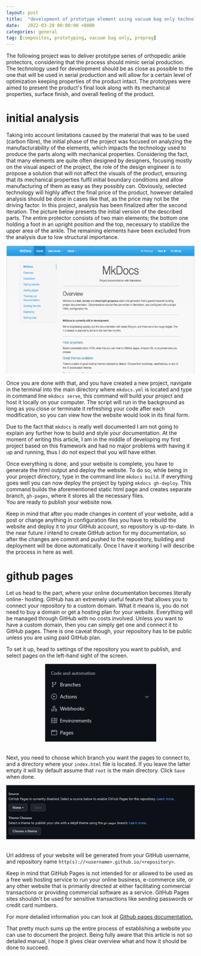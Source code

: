```yaml
---
layout: post
title:  "development of prototype element using vacuum bag only technology."
date:   2022-03-20 00:00:00 +0000
categories: general
tag: [composites, prototyping, vacuum bag only, prepreg]
---
```

The following project was to deliver prototype series of orthopedic ankle protectors, considering that the process should mimic serial production. 
The technology used for development should be as close as possible to the one that will be used in serial production and will allow for a certain level of optimization keeping properties of the product intact.
The prototypes were aimed to present the product's final look along with its mechanical properties, surface finish, and overall feeling of the product. 

# initial analysis

Taking into account limitations caused by the material that was to be used (carbon fibre), the initial phase of the project was focused on analyzing the manufacturability of the elements, 
which impacts the technology used to produce the parts along with mechanical properties. Considering the fact, that many elements are quite often designed by designers, 
focusing mostly on the visual aspect of the project, the role of the design engineer is to propose a solution that will not affect the visuals of the product, 
ensuring that its mechanical properties fulfil initial boundary conditions and allow manufacturing of them as easy as they possibly can. Obviously, 
selected technology will highly affect the final price of the product, however detailed analysis should be done in cases like that, as the price may not be the driving factor. 
In this project, analysis has been finalized after the second iteration. The picture below presents the initial version of the described parts. The entire protector consists of two main elements; 
the bottom one holding a foot in an upright position and the top, necessary to stabilize the upper area of the ankle. The remaining elements have been excluded from the analysis due to low structural importance.

<center>
<img src="https://github.com/furmanp/my-personal-website/blob/master/_posts/2022-02-15-how-to-document-vba/assets/mkdocs.png?raw=true" width="572" height="341">
</center>

Once you are done with that, and you have created a new project, navigate in the terminal into the main directory where `mkdocs.yml` is located and type in command line `mkdocs serve`, 
this command will build your project and host it locally on your computer. The script will run in the background as long as you close or terminate it refreshing your code after each modification, 
so you can view how the website would look in its final form.

Due to the fact that `mkdocs` is really well documented I am not going to explain any further how to build and style your documentation. At the moment of writing this article, 
I am in the middle of developing my first project based on this framework and had no major problems with having it up and running, thus I do not expect that you will have either.

Once everything is done, and your website is complete, you have to generate the html output and deploy the website. 
To do so, while being in your project directory, type in the command line ``mkdocs build``. If everything goes well you can now deploy the project by typing `mkdocs gh-deploy`.
This command builds the aforementioned static html page and creates separate branch, `gh-pages`, where it stores all the necessary files.<br>
You are ready to publish your website now.

Keep in mind that after you made changes in content of your website, add a post or change anything in configuration files you have to rebuild the website and deploy it to your GitHub account,
so repository is up-to-date. In the near future I intend to create GitHub action for my documentation, so after the changes are commit and pushed to the repository, building and deployment will be done automatically.
Once I have it working I will describe the process in here as well.

# github pages

Let us head to the part, where your online documentation becomes literally online- hosting.
GitHub has an extremely useful feature that allows you to connect your repository to a custom domain. What it means is, 
you do not need to buy a domain or get a hosting plan for your website. Everything will be managed through GitHub with no costs involved. 
Unless you want to have a custom domain, then you can simply get one and connect it to GitHub pages.  There is one caveat though, your repository has 
to be public unless you are using paid GitHub plan.

To set it up, head to settings of the repository you want to publish, and select pages on the left-hand sight of the screen.
<center>
<img src="https://github.com/furmanp/my-personal-website/blob/master/_posts/2022-02-15-how-to-document-vba/assets/gh_pages.png?raw=true">
</center><br>

Next, you need to choose which branch you want the pages to connect to, and a directory where your `index.html` file is located. 
If you leave the latter empty it will by default assume that ``root`` is the main directory. Click `Save` when done. 
    
<center>
<img src="https://github.com/furmanp/my-personal-website/blob/master/_posts/2022-02-15-how-to-document-vba/assets/gh_settings.png?raw=true">
</center>
<br>

Url address of your website will be generated from your GitHub username, and repository name `http(s)://<username>.github.io/<repository>`.

Keep in mind that GitHub Pages is not intended for or allowed to be used as a free web hosting service to run your online business, e-commerce site, 
or any other website that is primarily directed at either facilitating commercial transactions or providing commercial software as a 
service. GitHub Pages sites shouldn't be used for sensitive transactions like sending passwords or credit card numbers.

For more detailed information you can look at <a href="https://docs.github.com/en/pages" target="_blank" rel="noopener">Github pages documentation.</a>

That pretty much sums up the entire process of establishing a website you can use to document the project. Being fully aware that this article is not so detailed
manual, I hope it gives clear overview what and how it should be done to succeed. 
